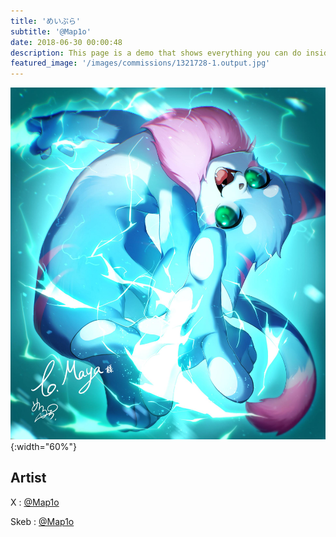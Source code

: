 ```yaml
---
title: 'めいぷら'
subtitle: '@Map1o'
date: 2018-06-30 00:00:48
description: This page is a demo that shows everything you can do inside portfolio and blog posts.
featured_image: '/images/commissions/1321728-1.output.jpg'
---
```


![](/images/commissions/1321728-1.output.jpg){:width="60%"}

## Artist

X : [@Map1o](https://twitter.com/Map1o)

Skeb : [@Map1o](https://skeb.jp/@Map1o)